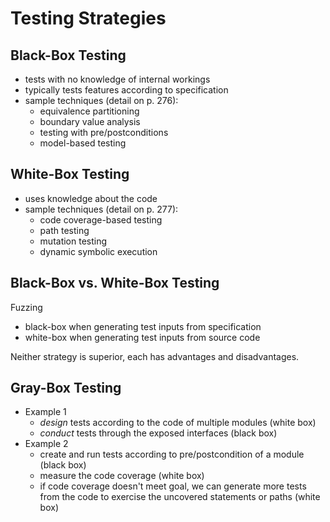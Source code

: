 # Testing Strategies

## Black-Box Testing
- tests with no knowledge of internal workings
- typically tests features according to specification
- sample techniques (detail on p. 276):
  - equivalence partitioning
  - boundary value analysis
  - testing with pre/postconditions
  - model-based testing

## White-Box Testing
- uses knowledge about the code
- sample techniques (detail on p. 277):
  - code coverage-based testing
  - path testing
  - mutation testing
  - dynamic symbolic execution

## Black-Box vs. White-Box Testing
Fuzzing
  - black-box when generating test inputs from specification
  - white-box when generating test inputs from source code

Neither strategy is superior, each has advantages and disadvantages.

## Gray-Box Testing
- Example 1
  - *design* tests according to the code of multiple modules (white box)
  - *conduct* tests through the exposed interfaces (black box)
- Example 2
  - create and run tests according to pre/postcondition of a module (black box)
  - measure the code coverage (white box)
  - if code coverage doesn't meet goal, we can generate more tests from the code to exercise the uncovered statements or paths (white box)